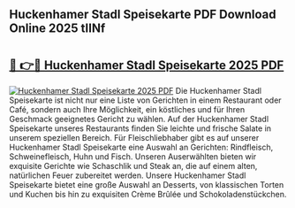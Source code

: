 ## Huckenhamer Stadl Speisekarte PDF Download Online 2025 tIINf

# <h2><a href="http://gc9va5.nevu.top/?p=Huckenhamer+Stadl+Speisekarte">🔗 👉🔴 Huckenhamer Stadl Speisekarte 2025 PDF</a></h2>

[![Huckenhamer Stadl Speisekarte 2025 PDF](https://i.imgur.com/dBaPXMq.png)](http://gc9va5.nevu.top/?p=Huckenhamer+Stadl+Speisekarte)
Die Huckenhamer Stadl Speisekarte ist nicht nur eine Liste von Gerichten in einem Restaurant oder Café, sondern auch Ihre Möglichkeit, ein köstliches und für Ihren Geschmack geeignetes Gericht zu wählen. Auf der Huckenhamer Stadl Speisekarte unseres Restaurants finden Sie leichte und frische Salate in unserem speziellen Bereich. Für Fleischliebhaber gibt es auf unserer Huckenhamer Stadl Speisekarte eine Auswahl an Gerichten: Rindfleisch, Schweinefleisch, Huhn und Fisch. Unseren Auserwählten bieten wir exquisite Gerichte wie Schaschlik und Steak an, die auf einem alten, natürlichen Feuer zubereitet werden. Unsere Huckenhamer Stadl Speisekarte bietet eine große Auswahl an Desserts, von klassischen Torten und Kuchen bis hin zu exquisiten Crème Brûlée und Schokoladenstückchen.
